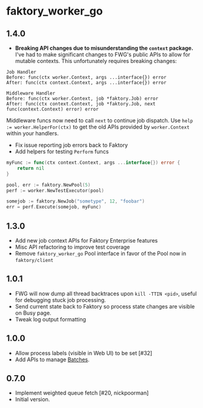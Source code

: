 # faktory\_worker\_go

## 1.4.0

- **Breaking API changes due to misunderstanding the `context` package.**
  I've had to make significant changes to FWG's public APIs to allow
  for mutable contexts. This unfortunately requires breaking changes:
```
Job Handler
Before: func(ctx worker.Context, args ...interface{}) error
After: func(ctx context.Context, args ...interface{}) error

Middleware Handler
Before: func(ctx worker.Context, job *faktory.Job) error
After: func(ctx context.Context, job *faktory.Job, next func(context.Context) error) error
```
  Middleware funcs now need to call `next` to continue job dispatch.
  Use `help := worker.HelperFor(ctx)` to get the old APIs provided by `worker.Context`
  within your handlers.
- Fix issue reporting job errors back to Faktory
- Add helpers for testing `Perform` funcs
```go
myFunc := func(ctx context.Context, args ...interface{}) error {
	return nil
}

pool, err := faktory.NewPool(5)
perf := worker.NewTestExecutor(pool)

somejob := faktory.NewJob("sometype", 12, "foobar")
err = perf.Execute(somejob, myFunc)
```

## 1.3.0

- Add new job context APIs for Faktory Enterprise features
- Misc API refactoring to improve test coverage
- Remove `faktory_worker_go` Pool interface in favor of the Pool now in `faktory/client`

## 1.0.1

- FWG will now dump all thread backtraces upon `kill -TTIN <pid>`,
  useful for debugging stuck job processing.
- Send current state back to Faktory so process state changes are visible on Busy page.
- Tweak log output formatting

## 1.0.0

- Allow process labels (visible in Web UI) to be set [#32]
- Add APIs to manage [Batches](https://github.com/contribsys/faktory/wiki/Ent-Batches).

## 0.7.0

- Implement weighted queue fetch [#20, nickpoorman]
- Initial version.
